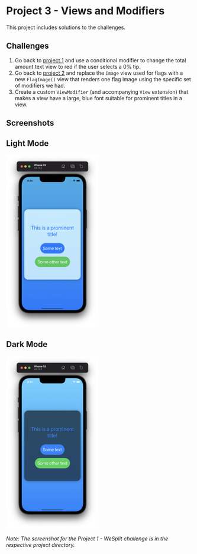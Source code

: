 # Project 3 - Views and Modifiers

This project includes solutions to the challenges.

## Challenges

1. Go back to [project 1](https://github.com/AnxietyMedicine/100DaysOfSwiftUI/tree/main/01-Project-1-WeSplit) and use a conditional modifier to change the total amount text view to red if the user selects a 0% tip.
2. Go back to [project 2](https://github.com/AnxietyMedicine/100DaysOfSwiftUI/tree/main/03-Project-2-GuessTheFlag) and replace the `Image` view used for flags with a new `FlagImage()` view that renders one flag image using the specific set of modifiers we had.
3. Create a custom `ViewModifier` (and accompanying `View` extension) that makes a view have a large, blue font suitable for prominent titles in a view.

## Screenshots

## Light Mode

<div>
  <img src="https://github.com/AnxietyMedicine/100DaysOfSwiftUI/blob/main/04-Project-3-ViewsAndModifiers/Screenshots/Light/Project%203%20-%20Light%201.png" width="250">
</div>

## Dark Mode

<div>
  <img src="https://github.com/AnxietyMedicine/100DaysOfSwiftUI/blob/main/04-Project-3-ViewsAndModifiers/Screenshots/Dark/Project%203%20-%20Dark%201.png" width="250">
</div>

*Note: The screenshot for the Project 1 - WeSplit challenge is in the respective project directory.*
